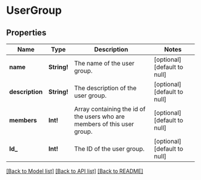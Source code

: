 # UserGroup

## Properties
Name | Type | Description | Notes
------------ | ------------- | ------------- | -------------
**name** | **String!** | The name of the user group.  | [optional] [default to null]
**description** | **String!** | The description of the user group.  | [optional] [default to null]
**members** | **Int!** | Array containing the id of the users who are members of this user group.  | [optional] [default to null]
**Id_** | **Int!** | The ID of the user group.  | [optional] [default to null]

[[Back to Model list]](../README.md#documentation-for-models) [[Back to API list]](../README.md#documentation-for-api-endpoints) [[Back to README]](../README.md)


